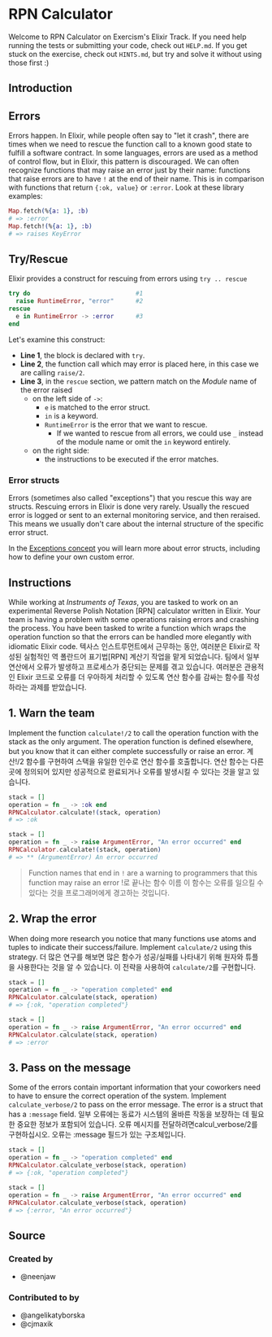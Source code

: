 # RPN Calculator

Welcome to RPN Calculator on Exercism's Elixir Track.
If you need help running the tests or submitting your code, check out `HELP.md`.
If you get stuck on the exercise, check out `HINTS.md`, but try and solve it without using those first :)

## Introduction

## Errors

Errors happen. In Elixir, while people often say to "let it crash", there are times when we need to rescue the function call to a known good state to fulfill a software contract. In some languages, errors are used as a method of control flow, but in Elixir, this pattern is discouraged. We can often recognize functions that may raise an error just by their name: functions that raise errors are to have `!` at the end of their name. This is in comparison with functions that return `{:ok, value}` or `:error`. Look at these library examples:

```elixir
Map.fetch(%{a: 1}, :b)
# => :error
Map.fetch!(%{a: 1}, :b)
# => raises KeyError
```

## Try/Rescue

Elixir provides a construct for rescuing from errors using `try .. rescue`

```elixir
try do                             #1
  raise RuntimeError, "error"      #2
rescue
  e in RuntimeError -> :error      #3
end
```

Let's examine this construct:

- **Line 1**, the block is declared with `try`.
- **Line 2**, the function call which may error is placed here, in this case we are calling `raise/2`.
- **Line 3**, in the `rescue` section, we pattern match on the _Module_ name of the error raised
  - on the left side of `->`:
    - `e` is matched to the error struct.
    - `in` is a keyword.
    - `RuntimeError` is the error that we want to rescue.
      - If we wanted to rescue from all errors, we could use `_` instead of the module name or omit the `in` keyword entirely.
  - on the right side:
    - the instructions to be executed if the error matches.

### Error structs

Errors (sometimes also called "exceptions") that you rescue this way are structs.
Rescuing errors in Elixir is done very rarely.
Usually the rescued error is logged or sent to an external monitoring service, and then reraised.
This means we usually don't care about the internal structure of the specific error struct.

In the [Exceptions concept][exercism-exceptions] you will learn more about error structs, including how to define your own custom error.

[exercism-exceptions]: https://exercism.org/tracks/elixir/concepts/exceptions

## Instructions

While working at _Instruments of Texas_, you are tasked to work on an experimental Reverse Polish Notation [RPN] calculator written in Elixir. Your team is having a problem with some operations raising errors and crashing the process. You have been tasked to write a function which wraps the operation function so that the errors can be handled more elegantly with idiomatic Elixir code.
텍사스 인스트루먼트에서 근무하는 동안, 여러분은 Elixir로 작성된 실험적인 역 폴란드어 표기법[RPN] 계산기 작업을 맡게 되었습니다. 팀에서 일부 연산에서 오류가 발생하고 프로세스가 중단되는 문제를 겪고 있습니다. 여러분은 관용적인 Elixir 코드로 오류를 더 우아하게 처리할 수 있도록 연산 함수를 감싸는 함수를 작성하라는 과제를 받았습니다.

## 1. Warn the team

Implement the function `calculate!/2` to call the operation function with the stack as the only argument. The operation function is defined elsewhere, but you know that it can either complete successfully or raise an error.
계산!/2 함수를 구현하여 스택을 유일한 인수로 연산 함수를 호출합니다. 연산 함수는 다른 곳에 정의되어 있지만 성공적으로 완료되거나 오류를 발생시킬 수 있다는 것을 알고 있습니다.

```elixir
stack = []
operation = fn _ -> :ok end
RPNCalculator.calculate!(stack, operation)
# => :ok

stack = []
operation = fn _ -> raise ArgumentError, "An error occurred" end
RPNCalculator.calculate!(stack, operation)
# => ** (ArgumentError) An error occurred
```

> Function names that end in `!` are a warning to programmers that this function may raise an error
> !로 끝나는 함수 이름 이 함수는 오류를 일으킬 수 있다는 것을 프로그래머에게 경고하는 것입니다.

## 2. Wrap the error

When doing more research you notice that many functions use atoms and tuples to indicate their success/failure. Implement `calculate/2` using this strategy.
더 많은 연구를 해보면 많은 함수가 성공/실패를 나타내기 위해 원자와 튜플을 사용한다는 것을 알 수 있습니다. 이 전략을 사용하여 `calculate/2`를 구현합니다.

```elixir
stack = []
operation = fn _ -> "operation completed" end
RPNCalculator.calculate(stack, operation)
# => {:ok, "operation completed"}

stack = []
operation = fn _ -> raise ArgumentError, "An error occurred" end
RPNCalculator.calculate(stack, operation)
# => :error
```

## 3. Pass on the message

Some of the errors contain important information that your coworkers need to have to ensure the correct operation of the system. Implement `calculate_verbose/2` to pass on the error message. The error is a struct that has a `:message` field.
일부 오류에는 동료가 시스템의 올바른 작동을 보장하는 데 필요한 중요한 정보가 포함되어 있습니다. 오류 메시지를 전달하려면calcul_verbose/2를 구현하십시오. 오류는 :message 필드가 있는 구조체입니다.

```elixir
stack = []
operation = fn _ -> "operation completed" end
RPNCalculator.calculate_verbose(stack, operation)
# => {:ok, "operation completed"}

stack = []
operation = fn _ -> raise ArgumentError, "An error occurred" end
RPNCalculator.calculate_verbose(stack, operation)
# => {:error, "An error occurred"}
```

## Source

### Created by

- @neenjaw

### Contributed to by

- @angelikatyborska
- @cjmaxik
